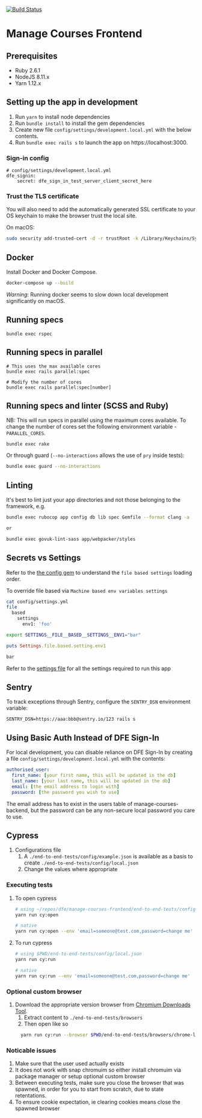 [![Build Status](https://dfe-ssp.visualstudio.com/Become-A-Teacher/_apis/build/status/Find/manage-courses-frontend?branchName=master)](https://dfe-ssp.visualstudio.com/Become-A-Teacher/_build/latest?definitionId=29&branchName=master)

# Manage Courses Frontend

## Prerequisites

- Ruby 2.6.1
- NodeJS 8.11.x
- Yarn 1.12.x

## Setting up the app in development

1. Run `yarn` to install node dependencies
2. Run `bundle install` to install the gem dependencies
3. Create new file `config/settings/development.local.yml` with the below contents.
4. Run `bundle exec rails s` to launch the app on https://localhost:3000.

### Sign-in config

```
# config/settings/development.local.yml
dfe_signin:
    secret: dfe_sign_in_test_server_client_secret_here
```

### Trust the TLS certificate

You will also need to add the automatically generated SSL certificate to your OS keychain to make the browser trust the local site.

On macOS:

```bash
sudo security add-trusted-cert -d -r trustRoot -k /Library/Keychains/System.keychain config/localhost/https/localhost.crt
```

## Docker

Install Docker and Docker Compose.

```bash
docker-compose up --build
```

_Warning_: Running docker seems to slow down local development significantly on macOS.


## Running specs

```
bundle exec rspec
```

## Running specs in parallel

```
# This uses the max available cores
bundle exec rails parallel:spec

# Modify the number of cores
bundle exec rails parallel:spec[number]
```

## Running specs and linter (SCSS and Ruby)

NB: This will run specs in parallel using the maximum cores available. To change
the number of cores set the following environment variable -
`PARALLEL_CORES`.

```
bundle exec rake
```

Or through guard (`--no-interactions` allows the use of `pry` inside tests):

```bash
bundle exec guard --no-interactions
```

## Linting

It's best to lint just your app directories and not those belonging to the framework, e.g.

```bash
bundle exec rubocop app config db lib spec Gemfile --format clang -a

or

bundle exec govuk-lint-sass app/webpacker/styles
```

## Secrets vs Settings

Refer to the [the config gem](https://github.com/railsconfig/config#accessing-the-settings-object) to understand the `file based settings` loading order.

To override file based via `Machine based env variables settings`

```bash
cat config/settings.yml
file
  based
    settings
      env1: 'foo'
```

```bash
export SETTINGS__FILE__BASED__SETTINGS__ENV1="bar"
```

```ruby
puts Settings.file.based.setting.env1

bar
```

Refer to the [settings file](config/settings.yml) for all the settings required to run this app

## Sentry

To track exceptions through Sentry, configure the `SENTRY_DSN` environment variable:

```
SENTRY_DSN=https://aaa:bbb@sentry.io/123 rails s
```


## Using Basic Auth Instead of DFE Sign-In

For local development, you can disable reliance on DFE Sign-In by creating a
file `config/settings/development.local.yml` with the contents:

```yaml
authorised_user:
  first_name: [your first name, this will be updated in the db]
  last_name: [your last name, this will be updated in the db]
  email: [the email address to login with]
  password: [the password you wish to use]
```

The email address has to exist in the users table of manage-courses-backend, but
the password can be any non-secure local password you care to use.

## Cypress

1. Configurations file
   1. A `./end-to-end-tests/config/example.json` is available as a basis to create `./end-to-end-tests/config/local.json`
   1. Change the values where appropriate

### Executing tests

1. To open cypress
    ``` bash
    # using ~/repos/dfe/manage-courses-frontend/end-to-end-tests/config/local.json
    yarn run cy:open
    ```

    ``` bash
    # native
    yarn run cy:open --env 'email=someone@test.com,password=change me'
    ```

2. To run cypress
    ``` bash
    # using $PWD/end-to-end-tests/config/local.json
    yarn run cy:run
    ```

    ``` bash
    # native
    yarn run cy:run --env 'email=someone@test.com,password=change me'
    ```

### Optional custom browser
1. Download the appropriate version browser from [Chromium Downloads Tool](https://chromium.cypress.io/).
    1. Extract content to `./end-to-end-tests/browsers`
    2. Then open like so
      ``` bash
        yarn run cy:run --browser $PWD/end-to-end-tests/browsers/chrome-linux/chrome
      ```
### Noticable issues
1. Make sure that the user used actually exists
1. It does not work with snap chromuim so either install chromuim via package manager or setup optional custom browser
1. Between executing tests, make sure you close the browser that was spawned, in order for you to start from scratch, due to state retentations.
1. To ensure cookie expectation, ie clearing cookies means close the spawned browser
